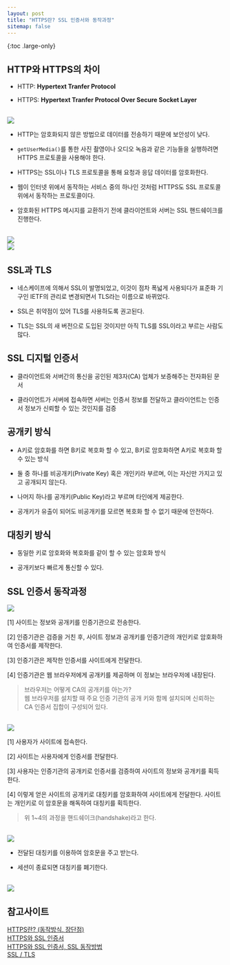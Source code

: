 ```yaml
---
layout: post
title: "HTTPS란? SSL 인증서와 동작과정"
sitemap: false
---
```


{:toc .large-only}

## HTTP와 HTTPS의 차이

- HTTP: **Hypertext Tranfer Protocol**

- HTTPS: **Hypertext Tranfer Protocol Over Secure Socket Layer**

<br/>

<img src="/assets/img/blog/2021-09-07-https-ssl_01.jpg">

<br/>

- HTTP는 암호화되지 않은 방법으로 데이터를 전송하기 때문에 보안성이 낮다.

- `getUserMedia()`를 통한 사진 촬영이나 오디오 녹음과 같은 기능들을 실행하려면 HTTPS 프로토콜을 사용해야 한다.

- HTTPS는 SSL이나 TLS 프로토콜을 통해 요청과 응답 데이터를 암호화한다.

- 웹이 인터넷 위에서 동작하는 서비스 중의 하나인 것처럼 HTTPS도 SSL 프로토콜 위에서 동작하는 프로토콜이다.

- 암호화된 HTTPS 메시지를 교환하기 전에 클라이언트와 서버는 SSL 핸드쉐이크를 진행한다.

<br/>

<img src="/assets/img/blog/2021-09-07-https-ssl_02.png">

<br/>

<img src="/assets/img/blog/2021-09-07-https-ssl_03.png">

## SSL과 TLS

- 네스케이프에 의해서 SSL이 발명되었고, 이것이 점차 폭넓게 사용되다가 표준화 기구인 IETF의 관리로 변경되면서 TLS라는 이름으로 바뀌었다.

- SSL은 취약점이 있어 TLS를 사용하도록 권고된다.

- TLS는 SSL의 새 버전으로 도입된 것이지만 아직 TLS를 SSL이라고 부르는 사람도 많다.

## SSL 디지털 인증서

- 클라이언트와 서버간의 통신을 공인된 제3자(CA) 업체가 보증해주는 전자화된 문서

- 클라이언트가 서버에 접속하면 서버는 인증서 정보를 전달하고 클라이언트는 인증서 정보가 신뢰할 수 있는 것인지를 검증

## 공개키 방식

- A키로 암호화를 하면 B키로 복호화 할 수 있고, B키로 암호화하면 A키로 복호화 할 수 있는 방식

- 둘 중 하나를 비공개키(Private Key) 혹은 개인키라 부르며, 이는 자신만 가지고 있고 공개되지 않는다.

- 나머지 하나를 공개키(Public Key)라고 부르며 타인에게 제공한다.

- 공개키가 유출이 되어도 비공개키를 모르면 복호화 할 수 없기 때문에 안전하다.

## 대칭키 방식

- 동일한 키로 암호화와 복호화를 같이 할 수 있는 암호화 방식

- 공개키보다 빠르게 통신할 수 있다.

## SSL 인증서 동작과정

<img src="/assets/img/blog/2021-09-07-https-ssl_04.png">

<br/>

[1] 사이트는 정보와 공개키를 인증기관으로 전송한다.

[2] 인증기관은 검증을 거친 후, 사이트 정보과 공개키를 인증기관의 개인키로 암호화하여 인증서를 제작한다.

[3] 인증기관은 제작한 인증서를 사이트에게 전달한다.

[4] 인증기관은 웹 브라우저에게 공개키를 제공하며 이 정보는 브라우저에 내장된다.

> 브라우저는 어떻게 CA의 공개키를 아는가?<br/>웹 브라우저를 설치할 때 주요 인증 기관의 공개 키와 함께 설치되며 신뢰하는 CA 인증서 집합이 구성되어 있다.

<br/>

<img src="/assets/img/blog/2021-09-07-https-ssl_05.png">

[1] 사용자가 사이트에 접속한다.

[2] 사이트는 사용자에게 인증서를 전달한다.

[3] 사용자는 인증기관의 공개키로 인증서를 검증하여 사이트의 정보와 공개키를 획득한다.

[4] 이렇게 얻은 사이트의 공개키로 대칭키를 암호화하여 사이트에게 전달한다. 사이트는 개인키로 이 암호문을 해독하여 대칭키를 획득한다.

> 위 1~4의 과정을 핸드쉐이크(handshake)라고 한다.

<br/>

<img src="/assets/img/blog/2021-09-07-https-ssl_06.png">

- 전달된 대칭키를 이용하여 암호문을 주고 받는다.

- 세션이 종료되면 대칭키를 폐기한다.

<br/>

<img src="/assets/img/blog/2021-09-07-https-ssl_06.png">

## 참고사이트

[HTTPS란? (동작방식, 장단점)](https://rachel-kwak.github.io/2021/03/08/HTTPS.html)<br/>
[HTTPS와 SSL 인증서](https://opentutorials.org/course/228/4894)<br/>
[HTTPS와 SSL 인증서, SSL 동작방법](https://wayhome25.github.io/cs/2018/03/11/ssl-https/)<br/>
[SSL / TLS](https://has3ong.github.io/computer%20science/ssl-tls/)<br/>
